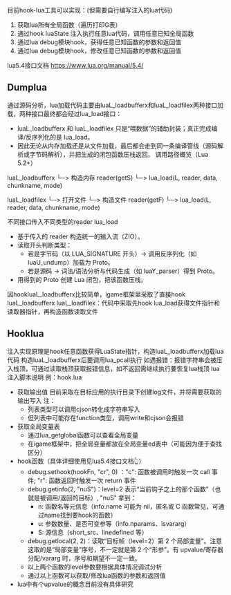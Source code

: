目前hook-lua工具可以实现：(但需要自行编写注入的lua代码)
1. 获取lua所有全局函数（遍历打印G表）
2. 通过hook luaState 注入执行任意lua代码，调用任意已知全局函数
3. 通过lua debug模块hook，获得任意已知函数的参数和返回值
4. 通过lua debug模块hook，修改任意已知函数的参数和返回值

lua5.4接口文档
https://www.lua.org/manual/5.4/
## Dumplua
通过源码分析，lua加载代码主要由luaL_loadbufferx和luaL_loadfilex两种接口加载，两种接口最终都会经过lua_load接口：
- luaL_loadbufferx 和 luaL_loadfilex 只是“喂数据”的辅助封装；真正完成编译/反序列化的是 lua_load。
- 因此无论从内存加载还是从文件加载，最后都会走到同一条编译管线（源码解析或字节码解析），并把生成的闭包函数压栈返回。
调用路径概览（Lua 5.2+）

luaL_loadbufferx
  └─> 构造内存 reader(getS)
      └─> lua_load(L, reader, data, chunkname, mode)


luaL_loadfilex
  └─> 打开文件
      └─> 构造文件 reader(getF)
          └─> lua_load(L, reader, data, chunkname, mode)

不同接口传入不同类型的reader
lua_load 
- 基于传入的 reader 构造统一的输入流（ZIO）。
- 读取开头判断类型：
  - 若是字节码（以 LUA_SIGNATURE 开头）→ 调用反序列化（如 luaU_undump）加载为 Proto。
  - 若是源码 → 词法/语法分析与代码生成（如 luaY_parser）得到 Proto。
- 用得到的 Proto 创建 Lua 闭包，把该函数压栈。

因hookluaL_loadbufferx比较简单，igame框架里采取了直接hook luaL_loadbufferx
luaL_loadfilex：代码中采取先hook lua_load获得文件指针和读取器指针，再构造函数读取文件
## Hooklua 
注入实现原理是hook任意函数获得LuaState指针，构造luaL_loadbufferx加载lua代码
构造luaL_loadbufferx后要调用lua_pcall执行
如遇报错：报错字符串会被压入栈顶，可通过读取栈顶获取报错信息，如不返回需继续执行要恢复lua栈顶
lua注入脚本说明
例：hook.lua
- 获取输出值
目前采取在目标应用的执行目录下创建log文件，并将需要获取的输出写入
注：
  - 列表类型可以调用cjson转化成字符串写入
  - 但列表中可能存在function类型，调用write和cjson会报错
- 获取全局变量表
  - 通过lua_getglobal函数可以查看全局变量
  - 在igame框架中，把全局变量都放在全局变量ed表中（可能因为便于查找区分）
- hook函数（具体详细使用见lua5.4接口文档👆）
  - debug.sethook(hookFn, "cr", 0) ："c": 函数被调用时触发一次 call 事件; "r": 函数返回时触发一次 return 事件
  - debug.getinfo(2, "nuS")：level=2 表示“当前钩子之上的那个函数”（也就是被调用/返回的目标）, "nuS" 拿到：
    - n: 函数名等元信息（info.name 可能为 nil，匿名或 C 函数常见，可通过name找到要hook的函数）
    - u: 参数数量、是否可变参等（info.nparams、isvararg）
    - S: 源信息（short_src、linedefined 等）
  - debug.getlocal(2, 2)：读取“目标帧（level=2）第 2 个局部变量”。注意这取的是“局部变量”序号，不一定就是第 2 个“形参”。有 upvalue/寄存器分配/vararg 时，序号和期望不一定一致。
  - 以上两个函数的level参数要根据具体情况调试分析
  - 通过以上函数可以获取/修改lua函数的参数和返回值
- lua中有个upvalue的概念目前没有具体研究
